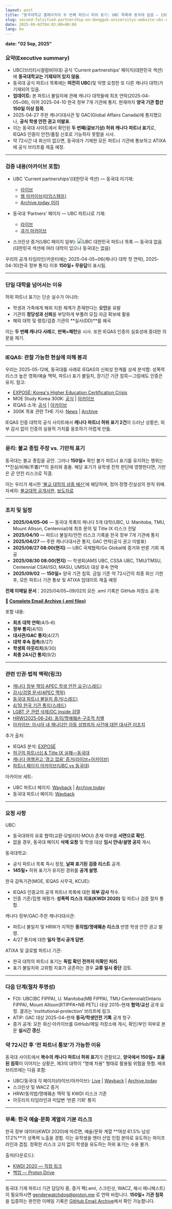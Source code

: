 ```yaml
---
layout: post
title: "동국대학교 홈페이지의 두 번째 파트너 허위 표기: UBC 목록에 동국대 없음 — 150일+ 침묵"
slug: second-falsified-partnership-on-dongguk-universitys-website-ubc-not-listed-by-ubc-150-days-of-silence-ko
date: 2025-09-03T04:03:00+00:00
lang: ko
---
```


**date: "02 Sep, 2025"**

### 요약(Executive summary)

- UBC(브리티시컬럼비아대) 공식 ‘Current partnerships’ 페이지(대한민국 섹션)에 **동국대학교는 기재되어 있지 않음**.
- 동국대 공식 파트너 목록에는 **여전히 UBC**(및 익명 요청한 또 다른 캐나다 대학)가 기재되어 있음.
- **업데이트:** 본 파트너 불일치에 관해 캐나다 대학들에 최초 연락(2025-04-05~06), 이어 2025-04-10 한국 정부 7개 기관에 통지. 현재까지 **양국 기관 합산 150일 이상 침묵**.
- 2025-04-27 주한 캐나다대사관 및 GAC(Global Affairs Canada)에 통지했으나, **공식 학생 안전 권고 미발표**.
- 이는 동국대 사이트에서 확인된 **두 번째(겉보기상) 허위 캐나다 파트너 표기**로, IEQAS 인증이 안전/품질 신호로 기능하지 못함을 시사.
- 약 72시간 내 회신이 없으면, 동국대가 기재한 모든 파트너 기관에 통보하고 ATIXA에 공식 브리프를 제출 예정.

---

### 검증 내용(아카이브 포함)

- UBC ‘Current partnerships’(대한민국 섹션) — 동국대 미기재:
  - [라이브](https://global.ubc.ca/partner-ubc/current-partnerships)
  - [웹 아카이브(타임스탬프)](https://web.archive.org/web/20250902055312/https://global.ubc.ca/partner-ubc/current-partnerships)
  - [Archive.today 미러](https://archive.md/jdNOp)

- 동국대 ‘Partners’ 페이지 — UBC 파트너로 기재:
  - [라이브](https://www.dongguk.edu/eng/page/554)
  - [과거 아카이브](https://web.archive.org/web/20250408154026/https://www.dongguk.edu/eng/page/554)

- 스크린샷 증거(UBC 페이지 일부): ![UBC 대한민국 파트너 목록 — 동국대 없음](https://github.com/Gender-Watchdog/genderwatchdog_metookorea2025/blob/master/imgs/09032025-dongguk-false-partner-ubc/ubc-international-partners-sk.png?raw=true) (대한민국 섹션에 여러 대학이 있으나 동국대는 없음)

우리의 공개 타임라인/카운터에는 2025-04-05~06(캐나다 대학 첫 연락), 2025-04-10(한국 정부 통지) 이후 **150일+ 무응답**이 표시됨.

---

### 단일 대학을 넘어서는 이유

허위 파트너 표기는 단순 실수가 아니라:
- 학생과 가족에게 해외 지원 체계가 존재한다는 **오인**을 유발
- 기관의 **정당성과 신뢰**를 부당하게 부풀려 모집·자금 확보에 활용
- 해외 대학 및 랭킹/검증 기관의 **실사(DD)**를 왜곡

이는 **두 번째 캐나다 사례**로, **반복=패턴**을 시사. 또한 IEQAS 인증의 실효성에 중대한 의문을 제기.

---

### IEQAS: 관찰 가능한 현실에 의해 붕괴

우리는 2025-05-12에, 동국대를 사례로 IEQAS의 신뢰성 한계를 상세 분석함: 성폭력 리스크 높은 영화/예술 맥락, 파트너 표기 불일치, 장기간 기관 침묵—그럼에도 인증은 유지. 참고:

- [EXPOSÉ: Korea's Higher Education Certification Crisis](https://blog.genderwatchdog.org/expose-koreas-higher-education-certification-crisis-how-ieqas-fails-international-students/)
- MOE Study Korea 300K: [공식](https://english.moe.go.kr/boardCnts/viewRenewal.do?boardID=265&boardSeq=96185&lev=0&searchType=null&statusYN=W&page=1&s=english&m=0201&opType=N) | [아카이브](https://web.archive.org/web/20250903141414/https://english.moe.go.kr/boardCnts/viewRenewal.do?boardID=265&boardSeq=96185&lev=0&searchType=null&statusYN=W&page=1&s=english&m=0201&opType=N)
- IEQAS 소개: [공식](https://english.moe.go.kr/boardCnts/view.do?boardID=265&boardSeq=33134&lev=0&searchType=S&statusYN=C&page=7&s=english&m=03) | [아카이브](https://archive.md/3DdNi)
- 300K 목표 관련 THE 기사: [News](https://www.timeshighereducation.com/news/korea-unlikely-meet-2027-target-300k-international-students) | [Archive](https://archive.md/MZGcF)

IEQAS 인증 대학의 공식 사이트에서 **캐나다 파트너 허위 표기 2건**이 드러난 상황은, 외부 감사 없이 인증의 실용적 가치를 옹호하기 어렵게 만듦.

---

### 윤리: 불교 종립 주장 vs. 기만적 표기

동국대는 불교 종립을 공언. 그러나 **150일+** 확인 불가 파트너 표기를 유지하는 행위는 **진실/비해(不害)**의 윤리와 충돌. 해당 표기가 유학생 진학 판단에 영향한다면, 기만은 곧 안전 리스크로 직결.

이는 우리가 제시한 [‘불교 대학의 삼중 배신’](https://genderwatchdog.org#triple-betrayal-of-buddhist-university)에 해당하며, 정어·정명·진실성의 원칙 위배. 자세히: [불교대학 공개서한](https://blog.genderwatchdog.org/sexual-violence-and-buddhist-ethics-open-letter-to-the-faculty-of-buddhism-at-dongguk-university/), [보도자료](https://blog.genderwatchdog.org/press-release-buddhist-university-turns-blind-eye-to-sexual-violence-risk/)

---

### 조치 및 일정

- **2025/04/05–06** — 동국대 목록의 캐나다 5개 대학(UBC, U. Manitoba, TMU, Mount Allison, Centennial)에 최초 문의 및 Title IX 리스크 전달
- **2025/04/10** — 파트너 불일치/안전 리스크 기록을 한국 정부 7개 기관에 통지
- **2025/04/27** — 주한 캐나다대사관 통지, GAC 연락(공식 권고 미발표)
- **2025/08/27 08:00(현지)** — UBC 국제협력/Go Global에 증거와 반론 기회 제공
- **2025/08/30 08:00(현지)** — 학생회(AMS UBC, CSSA UBC, TMU/TMSU, Centennial CSAI/ISO, MASU, UMSU) 대상 후속 연락
- **2025/09/02** — **150일+** 양국 기관 침묵. 금일 기준 약 72시간의 최종 회신 기한 후, 모든 파트너 기관 통보 및 ATIXA 업데이트 제출 예정

**전체 이메일 문서**：2025/04/05~09/02의 모든 .eml 기록은 GitHub 저장소 공개:

**📧 [Complete Email Archive (.eml files)](https://github.com/Gender-Watchdog/genderwatchdog_metookorea2025/tree/master/email_emls/decoded/09032025-dongguk-false-partner-ubc/decoded-and-redacted)**

포함 내용:
- **최초 대학 연락**(4/5–6)
- **정부 통지**(4/10)
- **대사관/GAC 통지**(4/27)
- **대학 후속 접촉**(8/27)
- **학생회 아웃리치**(8/30)
- **최종 24시간 통지**(9/2)

---

### 관련 인권·법적 맥락(링크)

- [캐나다 정부 책임·APEC 학생 안전 요구(스레드)](https://x.com/Gender_Watchdog/status/1958887990446760081)
- [감시/검열 문서(APEC 맥락)](https://x.com/Gender_Watchdog/status/1959176258333692138)
- [동국대 파트너 불일치 증거(스레드)](https://x.com/Gender_Watchdog/status/1956516991956828202)
- [4/10 한국 기관 통지(스레드)](https://x.com/Gender_Watchdog/status/1918865547728736340)
- [LGBT 군 관련 삭제/DC Inside 검열](https://x.com/Gender_Watchdog/status/1937373824393306144)
- [HRW(2025‑06‑24): 동의/명예훼손·구조적 차별](https://www.hrw.org/ja/news/2025/06/24/south-korea-human-rights-issues-for-new-government)
- [아카이브: 아시아 내 캐나다인 아동 성범죄자 사건에 대한 대사관 미조치](https://web.archive.org/web/20250827071659/https://medium.com/@John_F_Power/how-canada-let-a-child-sex-abuser-run-rampant-across-asia-89f78e11f4aa)

추가 출처:

- IEQAS 분석: [EXPOSÉ](https://blog.genderwatchdog.org/expose-koreas-higher-education-certification-crisis-how-ieqas-fails-international-students/)
- [허구의 파트너십 & Title IX 실패—동국대](https://blog.genderwatchdog.org/title-ix-and-fake-partnerships-dongguk-university-under-global-review/)
- [캐나다 여행권고 ‘경고 없음’ 증거(라이브+아카이브)](https://blog.genderwatchdog.org/institutional-protection-racket-exposed-146-days-of-coordinated-silence-across-borders/#canadian-travel-advisories-no-warnings)
- [파트너 페이지 아카이브(UBC vs 동국대)](https://blog.genderwatchdog.org/institutional-protection-racket-exposed-146-days-of-coordinated-silence-across-borders/#partner-page-archives-ubc-vs-dongguk)

아카이브 세트:

- UBC 파트너 페이지: [Wayback](https://web.archive.org/web/20250902055312/https://global.ubc.ca/partner-ubc/current-partnerships) | [Archive.today](https://archive.md/jdNOp)
- 동국대 파트너 페이지: [Wayback](https://web.archive.org/web/20250408154026/https://www.dongguk.edu/eng/page/554)

---

### 요청 사항

UBC:
- 동국대와의 유효 협약(교환·모빌리티·MOU) 존재 여부를 **서면으로 확인**.
- 없을 경우, 동국대 페이지 **삭제 요청** 및 학생 대상 **임시 안내/설명 공지** 게시.

동국대학교:
- 공식 파트너 목록 즉시 정정, **날짜 표기된 검증 리스트** 공개.
- **145일+** 허위 표기가 유지된 경위를 **공개 설명**.

한국 감독기관(MOE, IEQAS 사무국, KCUE):
- IEQAS 인증교의 공개 파트너 목록에 대한 **외부 감사** 착수.
- 인증 기준/집행 재평가: **성폭력 리스크 지표(KWDI 2020)** 및 파트너 검증 절차 통합.

캐나다 정부/GAC·주한 캐나다대사관:
- 파트너 불일치 및 HRW가 지적한 **동의법/명예훼손 리스크** 반영 학생 안전 권고 발령.
- 4/27 통지에 대한 **일자 명시 공개 답변**.

ATIXA 및 글로벌 파트너 기관:
- 한국 대학의 파트너 표기는 **독립 확인 전까지 미확인 처리**.
- 표기 불일치와 고위험 지표가 공존하는 경우 **교류 일시 중단** 검토.

---

### 다음 단계(절차 투명성)

- FOI: UBC(BC FIPPA), U. Manitoba(MB FIPPA), TMU·Centennial(Ontario FIPPA), Mount Allison(RTIPPA+NB PETL) 대상 2015–현재 **협약/교신** 공개 요청. 결과는 ‘institutional‑protection’ 브리프에 링크.
- ATIP: GAC 대상 2025-04–현재 **동국/학생안전 기록** 공개 청구.
- 증거 공개: 모든 회신·아카이브를 GitHub/메일 저장소에 게시, 확인/부인 여부로 본문 **실시간 갱신**.

### 약 72시간 후 ‘전 파트너 통보’가 가능한 이유

동국대 사이트에서 **복수의 캐나다 파트너 허위 표기**가 관찰되고, **양국에서 150일+ 조율된 침묵**이 이어지는 상황은, 제3의 대학이 "명예 차용" 형태로 활용될 위험을 뜻함. 배포 브리프에는 다음 포함:
- UBC/동국대 각 페이지(라이브/아카이브): [Live](https://www.dongguk.edu/eng/page/554) | [Wayback](https://web.archive.org/web/20250904022732/https://www.dongguk.edu/eng/page/554) | [Archive.today](https://archive.md/tTgvE)
- 스크린샷 및 WACZ 증거
- HRW/동의법/명예훼손 맥락 및 KWDI 리스크 기준
- 아웃리치 타임라인과 미답변 ‘반론 기회’ 통지

---

### 부록: 한국 예술·문화 계열의 기본 리스크

한국 정부 데이터(KWDI 2020)에 따르면, 예술/문화 계열 **여성 61.5%·남성 17.2%**가 성폭력 노출을 경험. 이는 유학생을 엔터 산업 인접 분야로 유도하는 파이프라인과 겹침. 정확한 리스크 고지 없이 학생을 유도하는 허위 표기는 수용 불가.

출처(다운로드):
- [KWDI 2020 — 직접 링크](https://eng.kwdi.re.kr/inc/download.do?ut=A&upIdx=102748&no=1)
- [백업 — Proton Drive](https://drive.proton.me/urls/BAPF2DA400#4RGLR08iLFAJ)

---

동국대 기재 파트너 기관 담당자 중, 증거 팩(.eml, 스크린샷, WACZ, 해시 매니페스트)이 필요하시면 genderwatchdog@proton.me 로 연락 바랍니다. **150일+ 기관 침묵**을 입증하는 완전한 이메일 기록은 [GitHub Email Archive](https://github.com/Gender-Watchdog/genderwatchdog_metookorea2025/tree/master/email_emls/decoded/09032025-dongguk-false-partner-ubc/decoded-and-redacted)에서 확인 가능합니다.
